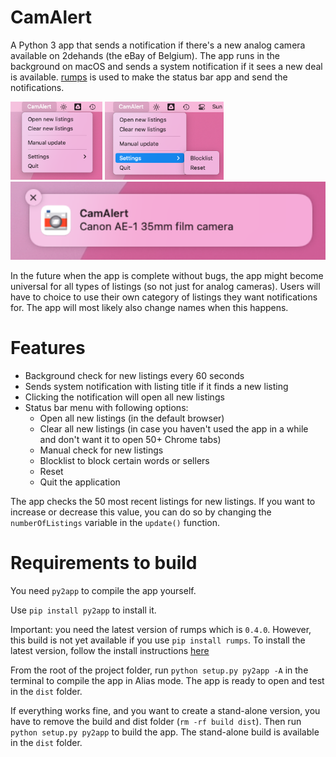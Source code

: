 # CamAlert
A Python 3 app that sends a notification if there's a new analog camera available on 2dehands (the eBay of Belgium).
The app runs in the background on macOS and sends a system notification if it sees a new deal is available.
[rumps](https://github.com/jaredks/rumps) is used to make the status bar app and send the notifications.

<div align="left">
    <img src="media/Screenshot menu bar1.png" height="125"/>
    <img src="media/Screenshot menu bar2.png" height="125"/>
    <img src="media/Screenshot notification.png" height="125"/>
</div>

In the future when the app is complete without bugs, the app might become universal for all types of listings (so not just for analog cameras). Users will have to choice to use their own category of listings they want notifications for. The app will most likely also change names when this happens.
# Features
- Background check for new listings every 60 seconds
- Sends system notification with listing title if it finds a new listing
- Clicking the notification will open all new listings
- Status bar menu with following options:
  - Open all new listings (in the default browser)
  - Clear all new listings (in case you haven't used the app in a while and don't want it to open 50+ Chrome tabs)
  - Manual check for new listings
  - Blocklist to block certain words or sellers
  - Reset
  - Quit the application

The app checks the 50 most recent listings for new listings. If you want to increase or decrease this value, you can do so by changing the `numberOfListings` variable in the `update()` function.

# Requirements to build
You need `py2app` to compile the app yourself.

Use `pip install py2app` to install it.

Important: you need the latest version of rumps which is `0.4.0`. However, this build is not yet available if you use `pip install rumps`.
To install the latest version, follow the install instructions [here](https://github.com/jaredks/rumps#installation:~:text=Or%20from%20source,system%2Dwide%20location.)

From the root of the project folder, run `python setup.py py2app -A` in the terminal to compile the app in Alias mode. The app is ready to open and test in the `dist` folder.

If everything works fine, and you want to create a stand-alone version, you have to remove the build and dist folder (`rm -rf build dist`). Then run `python setup.py py2app` to build the app. The stand-alone build is available in the `dist` folder.
